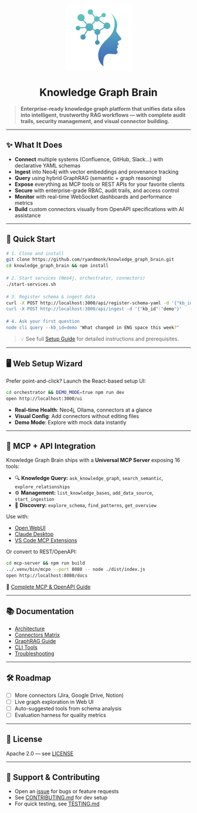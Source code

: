 <div align="center">
  <img src="./assets/logo.png" alt="Knowledge Graph Brain Logo" width="180"/>

# Knowledge Graph Brain
</div>

> **Enterprise-ready knowledge graph platform that unifies data silos into intelligent, trustworthy RAG workflows — with complete audit trails, security management, and visual connector building.**

---

## ✨ What It Does

- **Connect** multiple systems (Confluence, GitHub, Slack…) with declarative YAML schemas  
- **Ingest** into Neo4j with vector embeddings and provenance tracking  
- **Query** using hybrid GraphRAG (semantic + graph reasoning)  
- **Expose** everything as MCP tools or REST APIs for your favorite clients
- **Secure** with enterprise-grade RBAC, audit trails, and access control
- **Monitor** with real-time WebSocket dashboards and performance metrics
- **Build** custom connectors visually from OpenAPI specifications with AI assistance  

---

## 🚀 Quick Start

```bash
# 1. Clone and install
git clone https://github.com/ryandmonk/knowledge_graph_brain.git
cd knowledge_graph_brain && npm install

# 2. Start services (Neo4j, orchestrator, connectors)
./start-services.sh

# 3. Register schema & ingest data
curl -X POST http://localhost:3000/api/register-schema-yaml -d '{"kb_id":"demo","yaml_content":"...'"}'
curl -X POST http://localhost:3000/api/ingest -d '{"kb_id":"demo"}'

# 4. Ask your first question
node cli query --kb_id=demo "What changed in ENG space this week?"
```

> 💡 See full [Setup Guide](./docs/DEPLOYMENT.md) for detailed instructions and prerequisites.

---

## 🖥 Web Setup Wizard

Prefer point-and-click? Launch the React-based setup UI:

```bash
cd orchestrator && DEMO_MODE=true npm run dev
open http://localhost:3000/ui
```

- **Real-time Health**: Neo4j, Ollama, connectors at a glance  
- **Visual Config**: Add connectors without editing files  
- **Demo Mode**: Explore with mock data instantly  

---

## 🔌 MCP + API Integration

Knowledge Graph Brain ships with a **Universal MCP Server** exposing 16 tools:

- 🔍 **Knowledge Query:** `ask_knowledge_graph`, `search_semantic`, `explore_relationships`  
- ⚙️ **Management:** `list_knowledge_bases`, `add_data_source`, `start_ingestion`  
- 🔎 **Discovery:** `explore_schema`, `find_patterns`, `get_overview`

Use with:
- [Open WebUI](https://openwebui.com)
- [Claude Desktop](https://claude.ai/download)
- [VS Code MCP Extensions](https://github.com/modelcontextprotocol)

Or convert to REST/OpenAPI:

```bash
cd mcp-server && npm run build
../.venv/bin/mcpo --port 8080 -- node ./dist/index.js
open http://localhost:8080/docs
```

📖 [Complete MCP & OpenAPI Guide](./docs/openapi-integration.md)

---

## 📚 Documentation

- [Architecture](./docs/ARCHITECTURE.md)  
- [Connectors Matrix](./connectors/README.md)  
- [GraphRAG Guide](./docs/graphrag.md)  
- [CLI Tools](./docs/cli.md)  
- [Troubleshooting](./TROUBLESHOOTING.md)  

---

## 🛠 Roadmap

- [ ] More connectors (Jira, Google Drive, Notion)  
- [ ] Live graph exploration in Web UI  
- [ ] Auto-suggested tools from schema analysis  
- [ ] Evaluation harness for quality metrics  

---

## 📄 License

Apache 2.0 — see [LICENSE](./LICENSE)

---

## 🙋 Support & Contributing

- Open an [issue](https://github.com/ryandmonk/knowledge_graph_brain/issues) for bugs or feature requests  
- See [CONTRIBUTING.md](./CONTRIBUTING.md) for dev setup  
- For quick testing, see [TESTING.md](./TESTING.md)